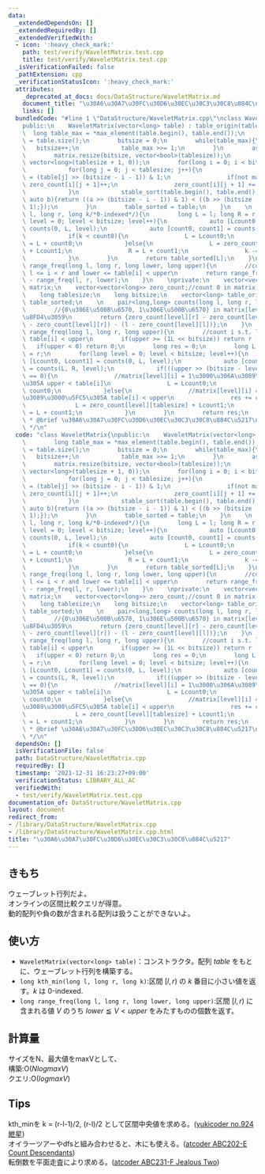 ```yaml
---
data:
  _extendedDependsOn: []
  _extendedRequiredBy: []
  _extendedVerifiedWith:
  - icon: ':heavy_check_mark:'
    path: test/verify/WaveletMatrix.test.cpp
    title: test/verify/WaveletMatrix.test.cpp
  _isVerificationFailed: false
  _pathExtension: cpp
  _verificationStatusIcon: ':heavy_check_mark:'
  attributes:
    _deprecated_at_docs: docs/DataStructure/WaveletMatrix.md
    document_title: "\u30A6\u30A7\u30FC\u30D6\u30EC\u30C3\u30C8\u884C\u5217"
    links: []
  bundledCode: "#line 1 \"DataStructure/WaveletMatrix.cpp\"\nclass WaveletMatrix{\n\
    public:\n    WaveletMatrix(vector<long> table) : table_origin(table){\n      \
    \  long table_max = *max_element(table.begin(), table.end());\n        tablesize\
    \ = table.size();\n        bitsize = 0;\n        while(table_max){\n         \
    \   bitsize++;\n            table_max >>= 1;\n        }\n        assert(bitsize);\n\
    \        matrix.resize(bitsize, vector<bool>(tablesize));\n        zero_count.resize(bitsize,\
    \ vector<long>(tablesize + 1, 0));\n        for(long i = 0; i < bitsize; i++){\n\
    \            for(long j = 0; j < tablesize; j++){\n                matrix[i][j]\
    \ = (table[j] >> (bitsize - i - 1)) & 1;\n                if(not matrix[i][j])\
    \ zero_count[i][j + 1]++;\n                zero_count[i][j + 1] += zero_count[i][j];\n\
    \            }\n            stable_sort(table.begin(), table.end(), [&](auto a,\
    \ auto b){return ((a >> (bitsize - i - 1)) & 1) < ((b >> (bitsize - i - 1)) &\
    \ 1);});\n        }\n        table_sorted = table;\n    }\n    \n    long kth_min(long\
    \ l, long r, long k/*0-indexed*/){\n        long L = l; long R = r;\n        for(long\
    \ level = 0; level < bitsize; level++){\n            auto [Lcount0, Lcount1] =\
    \ counts(0, L, level);\n            auto [count0, count1] = counts(L, R, level);\n\
    \            if(k < count0){\n                L = Lcount0;\n                R\
    \ = L + count0;\n            }else{\n                L = zero_count[level][tablesize]\
    \ + Lcount1;\n                R = L + count1;\n                k -= count0;\n\
    \            }\n        }\n        return table_sorted[L];\n    }\n    \n    long\
    \ range_freq(long l, long r, long lower, long upper){\n        //count i s.t.\
    \ l <= i < r and lower <= table[i] < upper\n        return range_freq(l, r, upper)\
    \ - range_freq(l, r, lower);\n    }\n    \nprivate:\n    vector<vector<bool>>\
    \ matrix;\n    vector<vector<long>> zero_count;//count 0 in matrix[i][0, r)\n\
    \    long tablesize;\n    long bitsize;\n    vector<long> table_origin;\n    vector<long>\
    \ table_sorted;\n    \n    pair<long,long> counts(long l, long r, long level){\n\
    \        //{0\u306E\u500B\u6570, 1\u306E\u500B\u6570} in matrix[level][l, r)\u3092\
    \u8FD4\u3059\n        return {zero_count[level][r] - zero_count[level][l], (r\
    \ - zero_count[level][r]) - (l - zero_count[level][l])};\n    }\n    \n    long\
    \ range_freq(long l, long r, long upper){\n        //count i s.t. l <= i < r and\
    \ table[i] < upper\n        if(upper >= (1L << bitsize)) return r - l;\n     \
    \   if(upper < 0) return 0;\n        long res = 0;\n        long L = l; long R\
    \ = r;\n        for(long level = 0; level < bitsize; level++){\n            auto\
    \ [Lcount0, Lcount1] = counts(0, L, level);\n            auto [count0, count1]\
    \ = counts(L, R, level);\n            if(((upper >> (bitsize - level - 1)) & 1)\
    \ == 0){\n                //matrix[level][i] = 1\u3000\u306A\u3089\u3000\u5FC5\
    \u305A upper < table[i]\n                L = Lcount0;\n                R = L +\
    \ count0;\n            }else{\n                //matrix[level][i] = 0\u3000\u306A\
    \u3089\u3000\u5FC5\u305A table[i] < upper\n                res += count0;\n  \
    \              L = zero_count[level][tablesize] + Lcount1;\n                R\
    \ = L + count1;\n            }\n        }\n        return res;\n    }\n};\n/**\n\
    \ * @brief \u30A6\u30A7\u30FC\u30D6\u30EC\u30C3\u30C8\u884C\u5217\n * @docs docs/DataStructure/WaveletMatrix.md\n\
    \ */\n"
  code: "class WaveletMatrix{\npublic:\n    WaveletMatrix(vector<long> table) : table_origin(table){\n\
    \        long table_max = *max_element(table.begin(), table.end());\n        tablesize\
    \ = table.size();\n        bitsize = 0;\n        while(table_max){\n         \
    \   bitsize++;\n            table_max >>= 1;\n        }\n        assert(bitsize);\n\
    \        matrix.resize(bitsize, vector<bool>(tablesize));\n        zero_count.resize(bitsize,\
    \ vector<long>(tablesize + 1, 0));\n        for(long i = 0; i < bitsize; i++){\n\
    \            for(long j = 0; j < tablesize; j++){\n                matrix[i][j]\
    \ = (table[j] >> (bitsize - i - 1)) & 1;\n                if(not matrix[i][j])\
    \ zero_count[i][j + 1]++;\n                zero_count[i][j + 1] += zero_count[i][j];\n\
    \            }\n            stable_sort(table.begin(), table.end(), [&](auto a,\
    \ auto b){return ((a >> (bitsize - i - 1)) & 1) < ((b >> (bitsize - i - 1)) &\
    \ 1);});\n        }\n        table_sorted = table;\n    }\n    \n    long kth_min(long\
    \ l, long r, long k/*0-indexed*/){\n        long L = l; long R = r;\n        for(long\
    \ level = 0; level < bitsize; level++){\n            auto [Lcount0, Lcount1] =\
    \ counts(0, L, level);\n            auto [count0, count1] = counts(L, R, level);\n\
    \            if(k < count0){\n                L = Lcount0;\n                R\
    \ = L + count0;\n            }else{\n                L = zero_count[level][tablesize]\
    \ + Lcount1;\n                R = L + count1;\n                k -= count0;\n\
    \            }\n        }\n        return table_sorted[L];\n    }\n    \n    long\
    \ range_freq(long l, long r, long lower, long upper){\n        //count i s.t.\
    \ l <= i < r and lower <= table[i] < upper\n        return range_freq(l, r, upper)\
    \ - range_freq(l, r, lower);\n    }\n    \nprivate:\n    vector<vector<bool>>\
    \ matrix;\n    vector<vector<long>> zero_count;//count 0 in matrix[i][0, r)\n\
    \    long tablesize;\n    long bitsize;\n    vector<long> table_origin;\n    vector<long>\
    \ table_sorted;\n    \n    pair<long,long> counts(long l, long r, long level){\n\
    \        //{0\u306E\u500B\u6570, 1\u306E\u500B\u6570} in matrix[level][l, r)\u3092\
    \u8FD4\u3059\n        return {zero_count[level][r] - zero_count[level][l], (r\
    \ - zero_count[level][r]) - (l - zero_count[level][l])};\n    }\n    \n    long\
    \ range_freq(long l, long r, long upper){\n        //count i s.t. l <= i < r and\
    \ table[i] < upper\n        if(upper >= (1L << bitsize)) return r - l;\n     \
    \   if(upper < 0) return 0;\n        long res = 0;\n        long L = l; long R\
    \ = r;\n        for(long level = 0; level < bitsize; level++){\n            auto\
    \ [Lcount0, Lcount1] = counts(0, L, level);\n            auto [count0, count1]\
    \ = counts(L, R, level);\n            if(((upper >> (bitsize - level - 1)) & 1)\
    \ == 0){\n                //matrix[level][i] = 1\u3000\u306A\u3089\u3000\u5FC5\
    \u305A upper < table[i]\n                L = Lcount0;\n                R = L +\
    \ count0;\n            }else{\n                //matrix[level][i] = 0\u3000\u306A\
    \u3089\u3000\u5FC5\u305A table[i] < upper\n                res += count0;\n  \
    \              L = zero_count[level][tablesize] + Lcount1;\n                R\
    \ = L + count1;\n            }\n        }\n        return res;\n    }\n};\n/**\n\
    \ * @brief \u30A6\u30A7\u30FC\u30D6\u30EC\u30C3\u30C8\u884C\u5217\n * @docs docs/DataStructure/WaveletMatrix.md\n\
    \ */\n"
  dependsOn: []
  isVerificationFile: false
  path: DataStructure/WaveletMatrix.cpp
  requiredBy: []
  timestamp: '2021-12-31 16:23:27+09:00'
  verificationStatus: LIBRARY_ALL_AC
  verifiedWith:
  - test/verify/WaveletMatrix.test.cpp
documentation_of: DataStructure/WaveletMatrix.cpp
layout: document
redirect_from:
- /library/DataStructure/WaveletMatrix.cpp
- /library/DataStructure/WaveletMatrix.cpp.html
title: "\u30A6\u30A7\u30FC\u30D6\u30EC\u30C3\u30C8\u884C\u5217"
---
```

## きもち

ウェーブレット行列だよ。  
オンラインの区間比較クエリが得意。  
動的配列や負の数が含まれる配列は扱うことができないよ。  

## 使い方  
- `WaveletMatrix(vector<long> table)`：コンストラクタ。配列 $table$ をもとに、ウェーブレット行列を構築する。  
- `long kth_min(long l, long r, long k)`:区間 $[l, r)$ の $k$ 番目に小さい値を返す。$k$ は 0-indexed. 　
- `long range_freq(long l, long r, long lower, long upper)`:区間 $[l, r)$ に含まれる値 $V$ のうち $lower ≦ V < upper$ をみたすものの個数を返す。　　

## 計算量
サイズをN、最大値をmaxVとして、  
構築:$\mathrm{O}(NlogmaxV)$  
クエリ:$\mathrm{O}(logmaxV)$  

## Tips

kth_minを k = (r-l-1)/2, (r-l)/2 として区間中央値を求める。([yukicoder no.924 紲星](https://yukicoder.me/problems/no/924))  
オイラーツアーやdfsと組み合わせると、木にも使える。([atcoder ABC202-E Count Descendants](https://atcoder.jp/contests/abc202/tasks/abc202_e))  
転倒数を平面走査により求める。([atcoder ABC231-F Jealous Two](https://atcoder.jp/contests/abc231/tasks/abc231_f))  
